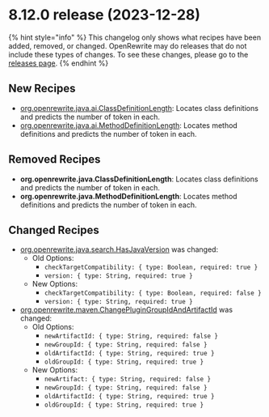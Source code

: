 # 8.12.0 release (2023-12-28)

{% hint style="info" %}
This changelog only shows what recipes have been added, removed, or changed. OpenRewrite may do releases that do not include these types of changes. To see these changes, please go to the [releases page](https://github.com/openrewrite/rewrite/releases).
{% endhint %}

## New Recipes

* [org.openrewrite.java.ai.ClassDefinitionLength](https://docs.openrewrite.org/recipes/java/ai/classdefinitionlength): Locates class definitions and predicts the number of token in each. 
* [org.openrewrite.java.ai.MethodDefinitionLength](https://docs.openrewrite.org/recipes/java/ai/methoddefinitionlength): Locates method definitions and predicts the number of token in each. 

## Removed Recipes

* **org.openrewrite.java.ClassDefinitionLength**: Locates class definitions and predicts the number of token in each. 
* **org.openrewrite.java.MethodDefinitionLength**: Locates method definitions and predicts the number of token in each. 

## Changed Recipes

* [org.openrewrite.java.search.HasJavaVersion](https://docs.openrewrite.org/recipes/java/search/hasjavaversion) was changed:
  * Old Options:
    * `checkTargetCompatibility: { type: Boolean, required: true }`
    * `version: { type: String, required: true }`
  * New Options:
    * `checkTargetCompatibility: { type: Boolean, required: false }`
    * `version: { type: String, required: true }`
* [org.openrewrite.maven.ChangePluginGroupIdAndArtifactId](https://docs.openrewrite.org/recipes/maven/changeplugingroupidandartifactid) was changed:
  * Old Options:
    * `newArtifactId: { type: String, required: false }`
    * `newGroupId: { type: String, required: false }`
    * `oldArtifactId: { type: String, required: true }`
    * `oldGroupId: { type: String, required: true }`
  * New Options:
    * `newArtifact: { type: String, required: false }`
    * `newGroupId: { type: String, required: false }`
    * `oldArtifactId: { type: String, required: true }`
    * `oldGroupId: { type: String, required: true }`